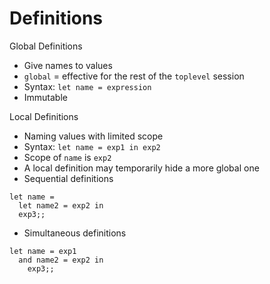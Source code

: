 # Definitions

Global Definitions

+ Give names to values
+ `global` = effective for the rest of the `toplevel` session
+ Syntax: `let name = expression`
+ Immutable

Local Definitions

+ Naming values with limited scope
+ Syntax: `let name = exp1 in exp2`
+ Scope of `name` is `exp2`
+ A local definition may temporarily hide a more global one
+ Sequential definitions

```
let name =
  let name2 = exp2 in
  exp3;;
```

+ Simultaneous definitions

```
let name = exp1
  and name2 = exp2 in 
    exp3;;
```
